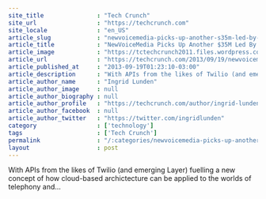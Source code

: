```yaml
---
site_title               : "Tech Crunch"
site_url                 : "https://techcrunch.com"
site_locale              : "en_US"
article_slug             : "newvoicemedia-picks-up-another-s35m-led-by-bessemer-as-contact-centers-take-to-the-clouds"
article_title            : "NewVoiceMedia Picks Up Another $35M Led By Bessemer As Contact Centers Take To The Clouds"
article_image            : "https://tctechcrunch2011.files.wordpress.com/2012/04/clouds.jpg?w=764&h=400&crop=1"
article_url              : "https://techcrunch.com/2013/09/19/newvoicemedia-takes-another-35m-led-by-bessemer-as-contact-centers-take-to-the-clouds/"
article_published_at     : "2013-09-19T01:23:10-03:00"
article_description      : "With APIs from the likes of Twilio (and emerging Layer) fuelling a new concept of how cloud-based archictecture can be applied to the worlds of telephony and..."
article_author_name      : "Ingrid Lunden"
article_author_image     : null
article_author_biography : null
article_author_profile   : "https://techcrunch.com/author/ingrid-lunden/"
article_author_facebook  : null
article_author_twitter   : "https://twitter.com/ingridlunden"
category                 : ['technology']
tags                     : ['Tech Crunch']
permalink                : "/:categories/newvoicemedia-picks-up-another-s35m-led-by-bessemer-as-contact-centers-take-to-the-clouds/"
layout                   : post
---
```


With APIs from the likes of Twilio (and emerging Layer) fuelling a new concept of how cloud-based archictecture can be applied to the worlds of telephony and...

